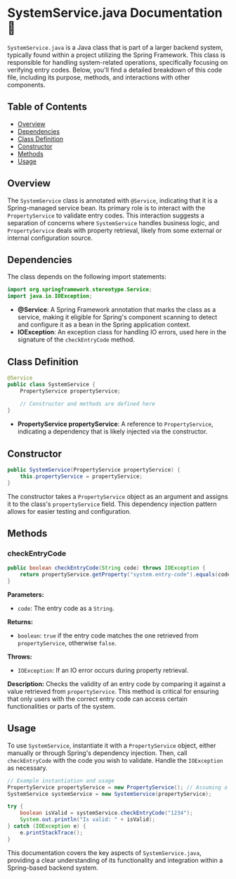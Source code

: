 # SystemService.java Documentation 📄

`SystemService.java` is a Java class that is part of a larger backend system, typically found within a project utilizing the Spring Framework. This class is responsible for handling system-related operations, specifically focusing on verifying entry codes. Below, you'll find a detailed breakdown of this code file, including its purpose, methods, and interactions with other components.

## Table of Contents

- [Overview](#overview)
- [Dependencies](#dependencies)
- [Class Definition](#class-definition)
- [Constructor](#constructor)
- [Methods](#methods)
- [Usage](#usage)

## Overview

The `SystemService` class is annotated with `@Service`, indicating that it is a Spring-managed service bean. Its primary role is to interact with the `PropertyService` to validate entry codes. This interaction suggests a separation of concerns where `SystemService` handles business logic, and `PropertyService` deals with property retrieval, likely from some external or internal configuration source.

## Dependencies

The class depends on the following import statements:

```java
import org.springframework.stereotype.Service;
import java.io.IOException;
```

- **@Service**: A Spring Framework annotation that marks the class as a service, making it eligible for Spring's component scanning to detect and configure it as a bean in the Spring application context.
- **IOException**: An exception class for handling IO errors, used here in the signature of the `checkEntryCode` method.

## Class Definition

```java
@Service
public class SystemService {
    PropertyService propertyService;
    
    // Constructor and methods are defined here
}
```

- **PropertyService propertyService**: A reference to `PropertyService`, indicating a dependency that is likely injected via the constructor.

## Constructor

```java
public SystemService(PropertyService propertyService) {
    this.propertyService = propertyService;
}
```

The constructor takes a `PropertyService` object as an argument and assigns it to the class's `propertyService` field. This dependency injection pattern allows for easier testing and configuration.

## Methods

### checkEntryCode

```java
public boolean checkEntryCode(String code) throws IOException {
    return propertyService.getProperty("system.entry-code").equals(code);
}
```

**Parameters:**
- `code`: The entry code as a `String`.

**Returns:**
- `boolean`: `true` if the entry code matches the one retrieved from `propertyService`, otherwise `false`.

**Throws:**
- `IOException`: If an IO error occurs during property retrieval.

**Description:**
Checks the validity of an entry code by comparing it against a value retrieved from `propertyService`. This method is critical for ensuring that only users with the correct entry code can access certain functionalities or parts of the system.

## Usage

To use `SystemService`, instantiate it with a `PropertyService` object, either manually or through Spring's dependency injection. Then, call `checkEntryCode` with the code you wish to validate. Handle the `IOException` as necessary.

```java
// Example instantiation and usage
PropertyService propertyService = new PropertyService(); // Assuming a constructor or a mock for demonstration
SystemService systemService = new SystemService(propertyService);

try {
    boolean isValid = systemService.checkEntryCode("1234");
    System.out.println("Is valid: " + isValid);
} catch (IOException e) {
    e.printStackTrace();
}
```

This documentation covers the key aspects of `SystemService.java`, providing a clear understanding of its functionality and integration within a Spring-based backend system.